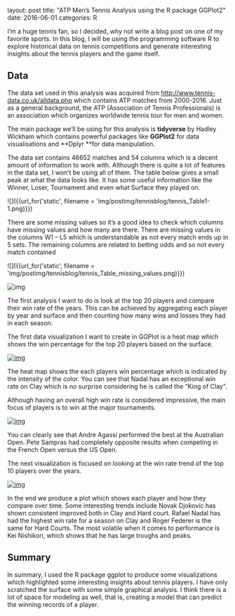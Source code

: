 layout: post
title:  "ATP Men’s Tennis Analysis using the R package GGPlot2"
date:  2016-06-01
categories: R

I’m a huge tennis fan, so I decided, why not write a blog post on one of my favorite sports. In this blog, I will be using the programming software R to explore historical data on tennis competitions and generate interesting insights about the tennis players and the game itself.

## Data

The data set used in this analysis was acquired from http://www.tennis-data.co.uk/alldata.php which contains ATP matches from 2000-2016. Just as a general background, the ATP (Association of Tennis Professionals) is an association which organizes worldwide tennis tour for men and women.

The main package we’ll be using for this analysis is **tidyverse** by Hadley Wickham which contains powerful packages like **GGPlot2** for data visualisations and **Dplyr **for data manipulation.

The data set contains 46652 matches and 54 columns which is a decent amount of information to work with. Although there is quite a lot of features in the data set, I won’t be using all of them. The table below gives a small peak at what the data looks like. It has some useful information like the Winner, Loser, Tournament and even what Surface they played on.

![]({{url_for('static', filename = 'img/postimg/tennisblog/tennis_Table1-1.png)}})

There are some missing values so it’s a good idea to check which columns have missing values and how many are there. There are missing values in the columns W1 – L5 which is understandable as not every match ends up in 5 sets. The remaining columns are related to betting odds and so not every match contained

![]({{url_for('static', filename = 'img/postimg/tennisblog/tennis_Table_missing_values.png)}})

![img](http://15-3692.ca.uts.edu.au/wp-content/uploads/sites/111/2017/04/Table_missing_values.png)

The first analysis I want to do is look at the top 20 players and compare their win rate of the years. This can be achieved by aggregating each player by year and surface and then counting how many wins and losses they had in each season.

The first data visualization I want to create in GGPlot is a heat map which shows the win percentage for the top 20 players based on the surface.

[![img](http://15-3692.ca.uts.edu.au/wp-content/uploads/sites/111/2017/04/graph2_heatmap_surface.png)](http://15-3692.ca.uts.edu.au/wp-content/uploads/sites/111/2017/04/graph2_heatmap_surface.png)

The heat map shows the each players win percentage which is indicated by the intensity of the color. You can see that Nadal has an exceptional win rate on Clay which is no surprise considering he is called the “King of Clay”.

Although having an overall high win rate is considered impressive, the main focus of players is to win at the major tournaments.

[![img](http://15-3692.ca.uts.edu.au/wp-content/uploads/sites/111/2017/04/Graph3_heatmap_tournament.png)](http://15-3692.ca.uts.edu.au/wp-content/uploads/sites/111/2017/04/Graph3_heatmap_tournament.png)

You can clearly see that Andre Agassi performed the best at the Australian Open. Pete Sampras had completely opposite results when competing in the French Open versus the US Open.

The next visualization is focused on looking at the win rate trend of the top 10 players over the years.

[![img](http://15-3692.ca.uts.edu.au/wp-content/uploads/sites/111/2017/04/graph1.png)](http://15-3692.ca.uts.edu.au/wp-content/uploads/sites/111/2017/04/graph1.png)

In the end we produce a plot which shows each player and how they compare over time. Some interesting trends include Novak Djokovic has shown consistent improved both in Clay and Hard court. Rafael Nadal has had the highest win rate for a season on Clay and Roger Federer is the same for Hard Courts. The most volatile when it comes to performance is Kei Nishikori, which shows that he has large troughs and peaks.

## Summary

In summary, I used the R package ggplot to produce some visualizations which highlighted some interesting insights about tennis players. I have only scratched the surface with some simple graphical analysis. I think there is a lot of space for modeling as well, that is, creating a model that can predict the winning records of a player.



